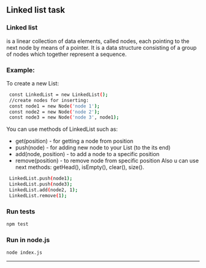 ## Linked list task
 ###  Linked list
 is a linear collection of data elements, called nodes, each pointing to the next node by means of a pointer.
 It is a data structure consisting of a group of nodes which together represent a sequence.

 ###  Example:
 To create a new List:
 ```sh
  const LinkedList = new LinkedList();
  //create nodes for inserting:
  const node1 = new Node('node 1');
  const node2 = new Node('node 2');
  const node3 = new Node('node 3', node1);
 ```
 You can use methods of LinkedList such as:
 * get(position) - for getting a node from position
 * push(node) - for adding new node to your List (to the its end)
 * add(node, position) - to add a node to a specific position
 * remove(position) - to remove node from specific position
 Also u can use next methods: getHead(), isEmpty(), clear(), size().

 ```sh
  LinkedList.push(node1);
  LinkedList.push(node3);
  LinkedList.add(node2, 1);
  LinkedList.remove(1);
 ```


### Run tests
```sh
npm test
```

### Run in node.js
```sh
node index.js
```

---
